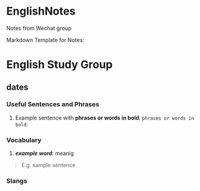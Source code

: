 # EnglishNotes  
Notes from Wechat group   

Markdown Template for Notes:  

# English Study Group
## dates

### Useful Sentences and Phrases

1. Example sentence with **phrases or words in bold**.
`phrases or words in bold`:

### Vocabulary

1. ***example word***: meanig

> E.g. sample sentence

### Slangs  


